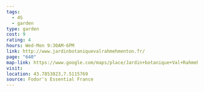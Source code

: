 ```yaml
---
tags:
  - 4S
  - garden
type: garden
cost: 9
rating: 4
hours: Wed-Mon 9:30AM-6PM
link: http://www.jardinbotaniquevalrahmehmenton.fr/
page: "640"
map-link: https://www.google.com/maps/place/Jardin+botanique+Val+Rahmeh-Menton/@43.7854126,7.5089984,17z/data=!3m1!4b1!4m6!3m5!1s0x12cdebee53e46e51:0xcd893b062f4492c7!8m2!3d43.7854088!4d7.5115733!16s%2Fg%2F1215v7j6?entry=ttu&g_ep=EgoyMDI0MTAwOC4wIKXMDSoASAFQAw%3D%3D
visit: 
location: 43.7853823,7.5115769
source: Fodor's Essential France
---
```

